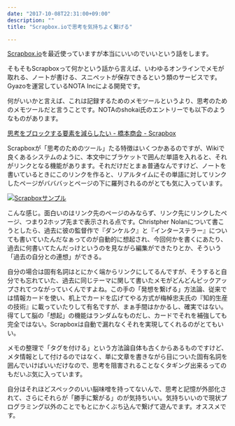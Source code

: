 ```yaml
---
date: "2017-10-08T22:31:00+09:00"
description: ""
title: "Scrapbox.ioで思考を気持ちよく繋げる"

---
```


[Scrapbox.io](https://scrapbox.io/)を最近使っていますが本当にいいのでいいという話をします。

そもそもScrapboxって何かという話から言えば、いわゆるオンラインでメモが取れる、ノートが書ける、スニペットが保存できるという類のサービスです。Gyazoを運営しているNOTA Incによる開発です。

何がいいかと言えば、これは記録するためのメモツールというより、思考のためのメモツールだと言うことです。NOTAのshokai氏のエントリーでも以下のようなものがあります。

[思考をブロックする要素を減らしたい - 橋本商会 - Scrapbox](https://scrapbox.io/shokai/%E6%80%9D%E8%80%83%E3%82%92%E3%83%96%E3%83%AD%E3%83%83%E3%82%AF%E3%81%99%E3%82%8B%E8%A6%81%E7%B4%A0%E3%82%92%E6%B8%9B%E3%82%89%E3%81%97%E3%81%9F%E3%81%84)

Scrapboxが「思考のためのツール」たる特徴はいくつかあるのですが、Wikiで良くあるシステムのように、本文中にブラケットで囲んだ単語を入れると、それがリンクとなる機能があります。それだけだとまぁ普通なんですけど、ノートを書いているときにこのリンクを作ると、リアルタイムにその単語に対してリンクしたページがバババッとページの下に羅列されるのがとても気に入っています。

[![Scrapboxサンプル](https://i.gyazo.com/8e952b04252c9c641be4de163a5e59b2.gif)](https://gyazo.com/8e952b04252c9c641be4de163a5e59b2)

こんな感じ。面白いのはリンク先のページのみならず、リンク先にリンクしたページ、つまり2ホップ先まで表示される点です。Christpher Nolanについて書こうとしたら、過去に彼の監督作で『ダンケルク』と『インターステラー』についても書いていたんだなぁってのが自動的に想起され、今回何かを書くにあたり、過去に何書いてたんだっけというのを見ながら編集ができたりとか、そういう「過去の自分との連想」ができる。

自分の場合は固有名詞はとにかく端からリンクにしてるんですが、そうすると自分でも忘れていた、過去に同じテーマに関して書いたメモがどんどんピックアップされてつながっていくんですよね。この手の「発想を繋げる」方法論、従来では情報カードを使い、机上でカードを広げてやる方式が梅棹忠夫氏の『知的生産の技術』に載っていたりして有名ですが、まぁ手間はかかるし、確実ではない。得てして脳の「想起」の機能はランダムなものだし、カードでそれを補強しても完全ではない。Scrapboxは自動で漏れなくそれを実現してくれるのがとてもいい。

メモの整理で「タグを付ける」という方法論自体も古くからあるものですけど、メタ情報として付けるのではなく、単に文章を書きながら目についた固有名詞を囲んでいけばいいだけなので、思考を阻害されることなくタギング出来るってのもだいぶ気に入っています。

自分はそれほどスペックのいい脳味噌を持ってないんで、思考と記憶が外部化されて、さらにそれらが「勝手に繋がる」のが気持ちいい。気持ちいいので現状プログラミング以外のことでもとにかくぶち込んで繋げて遊んでます。オススメです。
